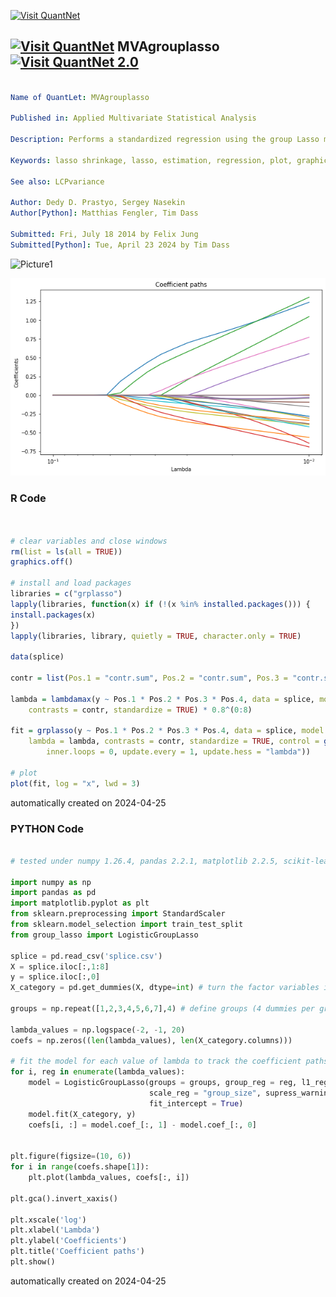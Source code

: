 [<img src="https://github.com/QuantLet/Styleguide-and-FAQ/blob/master/pictures/banner.png" width="1100" alt="Visit QuantNet">](http://quantlet.de/)

## [<img src="https://github.com/QuantLet/Styleguide-and-FAQ/blob/master/pictures/qloqo.png" alt="Visit QuantNet">](http://quantlet.de/) **MVAgrouplasso** [<img src="https://github.com/QuantLet/Styleguide-and-FAQ/blob/master/pictures/QN2.png" width="60" alt="Visit QuantNet 2.0">](http://quantlet.de/)

```yaml

Name of QuantLet: MVAgrouplasso

Published in: Applied Multivariate Statistical Analysis

Description: Performs a standardized regression using the group Lasso methodology. The estimates of groups of variables become nonzero at a point that means these groups of variables enter the model equation sequentially as the shrinkage parameter increases. The group Lasso technique excludes some of the groups from the model and all coefficients in the remaining groups are non zero. Finally, the resulting group Lasso estimates are plotted.

Keywords: lasso shrinkage, lasso, estimation, regression, plot, graphical representation

See also: LCPvariance

Author: Dedy D. Prastyo, Sergey Nasekin
Author[Python]: Matthias Fengler, Tim Dass

Submitted: Fri, July 18 2014 by Felix Jung
Submitted[Python]: Tue, April 23 2024 by Tim Dass

```

![Picture1](MVAgrouplasso-1.png)

![Picture2](MVAgrouplasso_python.png)

### R Code
```r


# clear variables and close windows
rm(list = ls(all = TRUE))
graphics.off()

# install and load packages
libraries = c("grplasso")
lapply(libraries, function(x) if (!(x %in% installed.packages())) {
install.packages(x)
})
lapply(libraries, library, quietly = TRUE, character.only = TRUE)

data(splice)

contr = list(Pos.1 = "contr.sum", Pos.2 = "contr.sum", Pos.3 = "contr.sum", Pos.4 = "contr.sum")

lambda = lambdamax(y ~ Pos.1 * Pos.2 * Pos.3 * Pos.4, data = splice, model = LogReg(), 
    contrasts = contr, standardize = TRUE) * 0.8^(0:8)

fit = grplasso(y ~ Pos.1 * Pos.2 * Pos.3 * Pos.4, data = splice, model = LogReg(), 
    lambda = lambda, contrasts = contr, standardize = TRUE, control = grpl.control(trace = 0, 
        inner.loops = 0, update.every = 1, update.hess = "lambda"))

# plot
plot(fit, log = "x", lwd = 3)
```

automatically created on 2024-04-25

### PYTHON Code
```python

# tested under numpy 1.26.4, pandas 2.2.1, matplotlib 2.2.5, scikit-learn 1.4.1, group-lasso 1.5.0

import numpy as np
import pandas as pd
import matplotlib.pyplot as plt
from sklearn.preprocessing import StandardScaler
from sklearn.model_selection import train_test_split
from group_lasso import LogisticGroupLasso

splice = pd.read_csv('splice.csv')
X = splice.iloc[:,1:8]
y = splice.iloc[:,0]
X_category = pd.get_dummies(X, dtype=int) # turn the factor variables into dummies

groups = np.repeat([1,2,3,4,5,6,7],4) # define groups (4 dummies per group)

lambda_values = np.logspace(-2, -1, 20)
coefs = np.zeros((len(lambda_values), len(X_category.columns)))

# fit the model for each value of lambda to track the coefficient paths
for i, reg in enumerate(lambda_values):
    model = LogisticGroupLasso(groups = groups, group_reg = reg, l1_reg = 0, 
                               scale_reg = "group_size", supress_warning = True, 
                               fit_intercept = True)
    model.fit(X_category, y)
    coefs[i, :] = model.coef_[:, 1] - model.coef_[:, 0]


plt.figure(figsize=(10, 6))
for i in range(coefs.shape[1]):
    plt.plot(lambda_values, coefs[:, i])

plt.gca().invert_xaxis()

plt.xscale('log')
plt.xlabel('Lambda')
plt.ylabel('Coefficients')
plt.title('Coefficient paths')
plt.show()

```

automatically created on 2024-04-25